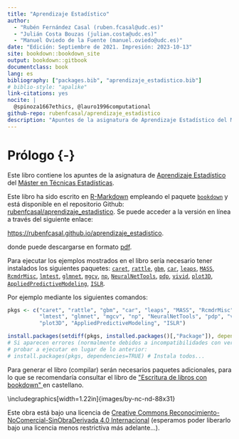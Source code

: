 ```yaml
--- 
title: "Aprendizaje Estadístico"
author: 
  - "Rubén Fernández Casal (ruben.fcasal@udc.es)"
  - "Julián Costa Bouzas (julian.costa@udc.es)"
  - "Manuel Oviedo de la Fuente (manuel.oviedo@udc.es)"
date: "Edición: Septiembre de 2021. Impresión: 2023-10-13"
site: bookdown::bookdown_site
output: bookdown::gitbook
documentclass: book
lang: es
bibliography: ["packages.bib", "aprendizaje_estadistico.bib"]
# biblio-style: "apalike"
link-citations: yes
nocite: |
  @spinoza1667ethics, @lauro1996computational
github-repo: rubenfcasal/aprendizaje_estadistico
description: "Apuntes de la asignatura de Aprendizaje Estadístico del Máster en Técnicas Estadísticas."
---
```




# Prólogo {-}

Este libro contiene los apuntes de la asignatura de [Aprendizaje Estadístico](http://eamo.usc.es/pub/mte/index.php?option=com_content&view=article&id=74) del [Máster en Técnicas Estadísticas](http://eio.usc.es/pub/mte). 

Este libro ha sido escrito en [R-Markdown](http://rmarkdown.rstudio.com) empleando el paquete [`bookdown`](https://bookdown.org/yihui/bookdown/)  y está disponible en el repositorio Github: [rubenfcasal/aprendizaje_estadistico](https://github.com/rubenfcasal/aprendizaje_estadistico). 
Se puede acceder a la versión en línea a través del siguiente enlace:

<https://rubenfcasal.github.io/aprendizaje_estadistico>.

donde puede descargarse en formato [pdf](https://rubenfcasal.github.io/aprendizaje_estadistico/aprendizaje_estadistico.pdf).

Para ejecutar los ejemplos mostrados en el libro sería necesario tener instalados los siguientes paquetes:
[`caret`](https://CRAN.R-project.org/package=caret), [`rattle`](https://CRAN.R-project.org/package=rattle), [`gbm`](https://CRAN.R-project.org/package=gbm), [`car`](https://CRAN.R-project.org/package=car), [`leaps`](https://CRAN.R-project.org/package=leaps), [`MASS`](https://CRAN.R-project.org/package=MASS), [`RcmdrMisc`](https://CRAN.R-project.org/package=RcmdrMisc), [`lmtest`](https://CRAN.R-project.org/package=lmtest), [`glmnet`](https://CRAN.R-project.org/package=glmnet), [`mgcv`](https://CRAN.R-project.org/package=mgcv), [`np`](https://CRAN.R-project.org/package=np), [`NeuralNetTools`](https://CRAN.R-project.org/package=NeuralNetTools), [`pdp`](https://CRAN.R-project.org/package=pdp), [`vivid`](https://CRAN.R-project.org/package=vivid), [`plot3D`](https://CRAN.R-project.org/package=plot3D), [`AppliedPredictiveModeling`](https://CRAN.R-project.org/package=AppliedPredictiveModeling), [`ISLR`](https://CRAN.R-project.org/package=ISLR).
<!-- 
Comprobar si es necesario añadir: "pls"
Para el gráfico de red: "network", "sna", "intergraph" 
-->
Por ejemplo mediante los siguientes comandos:

```r
pkgs <- c("caret", "rattle", "gbm", "car", "leaps", "MASS", "RcmdrMisc", 
          "lmtest", "glmnet", "mgcv", "np", "NeuralNetTools", "pdp", "vivid",
          "plot3D", "AppliedPredictiveModeling", "ISLR")

install.packages(setdiff(pkgs, installed.packages()[,"Package"]), dependencies = TRUE)
# Si aparecen errores (normalmente debidos a incompatibilidades con versiones ya instaladas), 
# probar a ejecutar en lugar de lo anterior:
# install.packages(pkgs, dependencies=TRUE) # Instala todos...
```
Para generar el libro (compilar) serán necesarios paquetes adicionales, 
para lo que se recomendaría consultar el libro de ["Escritura de libros con bookdown" ](https://rubenfcasal.github.io/bookdown_intro) en castellano.


\includegraphics[width=1.22in]{images/by-nc-nd-88x31} 

Este obra está bajo una licencia de [Creative Commons Reconocimiento-NoComercial-SinObraDerivada 4.0 Internacional](https://creativecommons.org/licenses/by-nc-nd/4.0/deed.es_ES) 
(esperamos poder liberarlo bajo una licencia menos restrictiva más adelante...).


